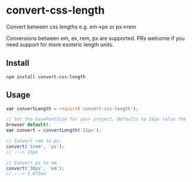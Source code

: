 # convert-css-length
Convert between css lengths e.g. em->px or px->rem

Conversions between em, ex, rem, px are supported. PRs welcome if
you need support for more esoteric length units.

## Install
`npm install convert-css-length`

## Usage
```javascript
var convertLength = require('convert-css-length');

// Set the baseFontSize for your project. Defaults to 16px (also the
browser default).
var convert = convertLength('21px');

// Convert rem to px.
convert('1rem', 'px');
// ---> 16px

// Convert px to em.
convert('30px', 'em');
// ---> 1.875em
```
